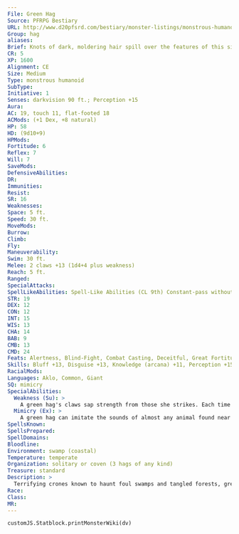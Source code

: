 ```yaml
---
File: Green Hag
Source: PFRPG Bestiary
URL: http://www.d20pfsrd.com/bestiary/monster-listings/monstrous-humanoids/hag/green-hag
Group: hag
aliases: 
Brief: Knots of dark, moldering hair spill over the features of this sickly, thin, green-skinned crone.
CR: 5
XP: 1600
Alignment: CE
Size: Medium
Type: monstrous humanoid
SubType: 
Initiative: 1
Senses: darkvision 90 ft.; Perception +15
Aura: 
AC: 19, touch 11, flat-footed 18
ACMods: (+1 Dex, +8 natural)
HP: 58
HD: (9d10+9)
HPMods: 
Fortitude: 6
Reflex: 7
Will: 7
SaveMods: 
DefensiveAbilities: 
DR: 
Immunities: 
Resist: 
SR: 16
Weaknesses: 
Space: 5 ft.
Speed: 30 ft.
MoveMods: 
Burrow: 
Climb: 
Fly: 
Maneuverability: 
Swim: 30 ft.
Melee: 2 claws +13 (1d4+4 plus weakness)
Reach: 5 ft.
Ranged: 
SpecialAttacks: 
SpellLikeAbilities: Spell-Like Abilities (CL 9th) Constant-pass without trace, tongues, water breathing At will-alter self, dancing lights, ghost sound (DC 12), invisibility, pyrotechnics (DC 14), tree shape, whispering wind
STR: 19
DEX: 12
CON: 12
INT: 15
WIS: 13
CHA: 14
BAB: 9
CMB: 13
CMD: 24
Feats: Alertness, Blind-Fight, Combat Casting, Deceitful, Great Fortitude
Skills: Bluff +13, Disguise +13, Knowledge (arcana) +11, Perception +15, Sense Motive +9, Stealth +13, Swim +18
RacialMods: 
Languages: Aklo, Common, Giant
SQ: mimicry
SpecialAbilities:
  Weakness (Su): >
    A green hag's claws sap strength from those she strikes. Each time a green hag hits a foe with her claw attack, the victim takes 2 points of Strength damage unless he resists the weakness with a DC 16 Fortitude save. Alternatively, a green hag can attempt to inflict even greater weakness on a foe by making a touch attack-this variant requires a standard action, and cannot be attempted in the same round the hag makes claw attacks. The opponent touched must succeed on a DC 16 Fortitude save or take 2d4 points of Strength damage. The save DC is Charisma-based.
  Mimicry (Ex): >
    A green hag can imitate the sounds of almost any animal found near its lair.
SpellsKnown: 
SpellsPrepared: 
SpellDomains: 
Bloodline: 
Environment: swamp (coastal)
Temperature: temperate
Organization: solitary or coven (3 hags of any kind)
Treasure: standard
Description: >
  Terrifying crones known to haunt foul swamps and tangled forests, green hags harbor an intense hatred for all beauty and purity. Making use of their varied deceptive abilities, these crones delight in murdering innocents, unhinging noble minds, and debasing the pure of heart. They are particularly fond of using disguise self to assume the forms of alluring young maidens and then seducing young men away from their lovers or families. In this form, they can infect such noble and upstanding citizens with all manner of debauchery and scandal. Some green hags prefer to reveal their true natures to their lovers at a moment precisely engineered to drive the man mad with horror and shame. Others drag out their dalliances and do what they can to utterly ruin the lives of the men they seduce before showing the broken shell that remains the truth. In the end, the luckiest of these unfortunate lovers end up being eaten by their green hag companions-for the unlucky, their final doom can be much worse, for the cruel imagination of the green hag is vast. A typical green hag stands between 5 and 6 feet tall and weighs just under 160 pounds. Hag Covens When three hags of any type gather, they can form a coven to gain increased magical ability. Any combination of hags can form a coven, but green hags are the most common members of such foul gatherings. Whenever all three hags of a particular coven are within 10 feet of one another, all three of them can work together to use any of the following spell-like abilities: animate dead, baleful polymorph (DC 18), blight (DC 17), bestow curse (DC 17), clairaudience/clairvoyance, charm monster (DC 17), commune, control weather, dream, forcecage, mind blank, mirage arcana (DC 18), reincarnate, speak with dead, veil (DC 19), vision. All three hags must take a fullround action to take part in this form of cooperative magic. All coven spell-like abilities function at CL 9th (or at the highest CL available to the most powerful hag in the coven). The save DCs are Charisma-based, and function as if with a Charisma score of 16 unless one of the hags has a higher Charisma score, in which case the spell-like ability DCs are adjusted by that hag's Charisma modif ier. At the GM's discretion, certain more powerful hag covens might have additional spell-like abilities.
Race: 
Class: 
MR: 
---
```

```dataviewjs
customJS.Statblock.printMonsterWiki(dv)
```
